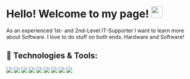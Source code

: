# Hello! Welcome to my page! <img src="https://raw.githubusercontent.com/MartinHeinz/MartinHeinz/master/wave.gif" width="30px" height="30px" />

As an experienced 1st- and 2nd-Level IT-Supporter I want to learn more about Software. I love to do stuff on both ends. Hardware and Software!

## 🔧 Technologies & Tools:
![](https://img.shields.io/badge/Editor-IntelliJ-blue)
![](https://img.shields.io/badge/Code-Java-blue)
![](https://img.shields.io/badge/Code-JavaScript-blue)
![](https://img.shields.io/badge/Code-Typescript-blue)
![](https://img.shields.io/badge/Code-HTML-blue)
![](https://img.shields.io/badge/Code-CSS-blue)
![](https://img.shields.io/badge/Tools-Docker-blue)
![](https://img.shields.io/badge/Tools-Spring_Boot-blue)
![](https://img.shields.io/badge/Database-MongoDB-blue)
